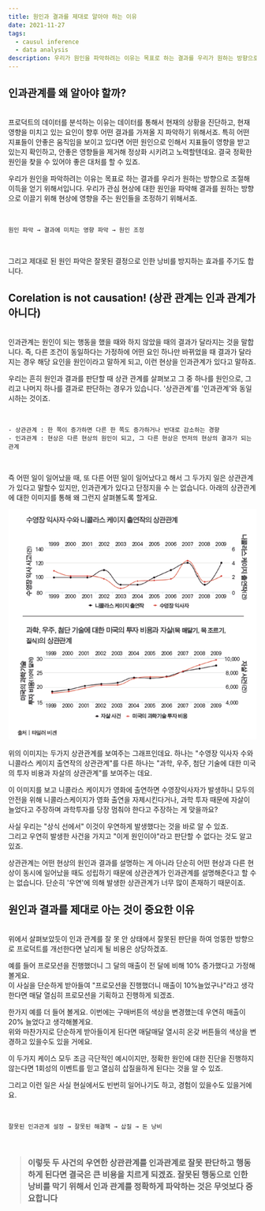 ```yaml
---
title: 원인과 결과를 제대로 알아야 하는 이유
date: 2021-11-27
tags:
  - causul inference
  - data analysis
description: 우리가 원인을 파악하려는 이유는 목표로 하는 결과를 우리가 원하는 방향으로 조절해 이득을 얻기 위해서인데요. 잘못된 원인 파악이 미치는 영향을 통해 왜 인과를 정확하게 알야햐 하는 지 알아보겠습니다.
---
```


## 인과관계를 왜 알아야 할까?

<br>프로덕트의 데이터를 분석하는 이유는 데이터를 통해서 현재의 상황을 진단하고, 현재 영향을 미치고 있는 요인이 향후 어떤 결과를 가져올 지 파악하기 위해서죠. 특히 어떤 지표들이 안좋은 움직임을 보이고 있다면 어떤 원인으로 인해서 지표들이 영향을 받고 있는지 확인하고, 안좋은 영향들을 제거해 정상화 시키려고 노력할텐데요. 결국 정확한 원인을 찾을 수 있어야 좋은 대처를 할 수 있죠.

우리가 원인을 파악하려는 이유는 목표로 하는 결과를 우리가 원하는 방향으로 조절해 이득을 얻기 위해서입니다. 우리가 관심 현상에 대한 원인을 파악해 결과를 원하는 방향으로 이끌기 위해 현상에 영향을 주는 원인들을 조정하기 위해서죠.

<br>

    원인 파악 → 결과에 미치는 영향 파악 → 원인 조정

<br>


그리고 제대로 된 원인 파악은 잘못된 결정으로 인한 낭비를 방지하는 효과를 주기도 합니다. 


## Corelation is not causation! (상관 관계는 인과 관계가 아니다)

<br>인과관계는 원인이 되는 행동을 했을 때와 하지 않았을 때의 결과가 달라지는 것을 말합니다. 즉, 다른 조건이 동일하다는 가정하에 어떤 요인 하나만 바뀌었을 때 결과가 달라지는 경우 해당 요인을 원인이라고 말하게 되고, 이런 현상을 인과관계가 있다고 말하죠.

우리는 흔히 원인과 결과를 판단할 때 상관 관계를 살펴보고 그 중 하나를 원인으로, 그리고 나머지 하나를 결과로 판단하는 경우가 있습니다. '상관관계'를 '인과관계'와 동일시하는 것이죠. 

<br>

    - 상관관계 : 한 쪽이 증가하면 다른 한 쪽도 증가하거나 반대로 감소하는 경향
    - 인과관계 : 현상은 다른 현상의 원인이 되고, 그 다른 현상은 먼저의 현상의 결과가 되는 관계

<br>


즉 어떤 일이 일어났을 때, 또 다른 어떤 일이 일어났다고 해서 그 두가지 일은 상관관계가 있다고 말할수 있지만, 인과관계가 있다고 단정지을 수 는 없습니다. 
아래의 상관관계에 대한 이미지를 통해 왜 그런지 살펴볼도록 할게요.


![worng correlation](/media/correlation.jpg)


위의 이미지는 두가지 상관관계를 보여주는 그래프인데요. 하나는 "수영장 익사자 수와 니콜라스 케이지 출연작의 상관관계"를 다른 하나는 "과학, 우주, 첨단 기술에 대한 미국의 투자 비용과 자살의 상관관계"를 보여주는 데요.   

이 이미지를 보고 니콜라스 케이지가 영화에 출연하면 수영장익사자가 발생하니 모두의 안전을 위해 니콜라스케이지가 영화 출연을 자제시킨다거나, 과학 투자 때문에 자살이 늘었다고 주장하며 과학투자를 당장 멈춰야 한다고 주장하는 게 맞을까요?

사실 우리는 "상식 선에서" 이것이 우연하게 발생했다는 것을 바로 알 수 있죠. <br>
그리고 우연히 발생한 사건을 가지고 "이게 원인이야"라고 판단할 수 없다는 것도 알고 있죠.

상관관계는 어떤 현상의 원인과 결과를 설명하는 게 아니라 단순히 어떤 현상과 다른 현상이 동시에 일어났을 때도 성립하기 때문에 상관관계가 인과관계를 설명해준다고 할 수는 없습니다. 단순히 '우연'에 의해 발생한 상관관계가 너무 많이 존재하기 때문이죠.



## 원인과 결과를 제대로 아는 것이 중요한 이유

<br> 위에서 살펴보았듯이 인과 관계를 잘 못 안 상태에서 잘못된 판단을 하여 엉뚱한 방향으로 프로덕트를 개선한다면 날리게 될 비용은 상당하겠죠.

예를 들어 프로모션을 진행했더니 그 달의 매출이 전 달에 비해 10% 증가했다고 가정해볼게요.<br>
이 사실을 단순하게 받아들여 "프로모션을 진행했더니 매출이 10%늘었구나"라고 생각한다면 매달 열심히 프로모션을 기획하고 진행하게 되겠죠.

한가지 예를 더 들어 볼게요. 이번에는 구매버튼의 색상을 변경했는데 우연히 매출이 20% 늘었다고 생각해볼게요. <br>
위와 마찬가지로 단순하게 받아들이게 된다면 매달매달 열시히 온갖 버튼들의 색상을 변경하고 있을수도 있을 거에요.

이 두가지 케이스 모두 조금 극단적인 예시이지만, 정확한 원인에 대한 진단을 진행하지 않는다면 1회성의 이벤트를 믿고 열심히 삽질을하게 된다는 것을 알 수 있죠.

그리고 이런 일은 사실 현실에서도 빈번히 일어나기도 하고, 경험이 있을수도 있을거에요. 

<br>

    잘못된 인과관계 설정 → 잘못된 해결책 → 삽질 → 돈 낭비

<br>

> ### 이렇듯 두 사건의 우연한 상관관계를 인과관계로 잘못 판단하고 행동하게 된다면 결국은 큰 비용을 치르게 되겠죠. 잘못된 행동으로 인한 낭비를 막기 위해서 인과 관계를 정확하게 파악하는 것은 무엇보다 중요합니다
